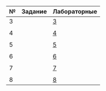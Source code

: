 |№| Задание | Лабораторные |
|-|--------|--------------|
|3| |[3](https://github.com/jiangui-x-x/ne-xoxo/blob/main/maple/3.mw)| |
| | | |
|4| |[4](https://github.com/jiangui-x-x/ne-xoxo/blob/main/maple/4.mw)|
| | | |
|5| |[5](https://github.com/jiangui-x-x/ne-xoxo/blob/main/maple/5.mw)|
| | | |
|6| |[6](https://github.com/jiangui-x-x/ne-xoxo/blob/main/maple/6.mw)|
| | | |
|7| |[7](https://github.com/jiangui-x-x/ne-xoxo/blob/main/maple/7.mw)|
| | | |
|8| |[8](https://github.com/jiangui-x-x/ne-xoxo/blob/main/maple/8.mw)|
